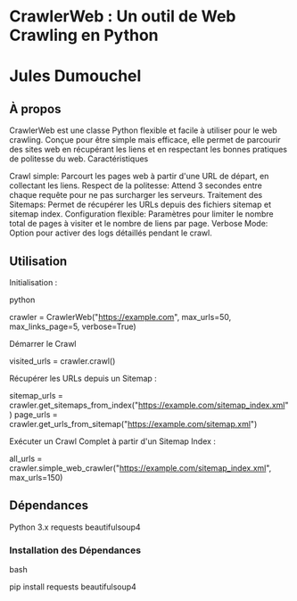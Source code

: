 # CrawlerWeb : Un outil de Web Crawling en Python

# Jules Dumouchel


## À propos

CrawlerWeb est une classe Python flexible et facile à utiliser pour le web crawling. Conçue pour être simple mais efficace, elle permet de parcourir des sites web en récupérant les liens et en respectant les bonnes pratiques de politesse du web.
Caractéristiques

Crawl simple: Parcourt les pages web à partir d'une URL de départ, en collectant les liens.
Respect de la politesse: Attend 3 secondes entre chaque requête pour ne pas surcharger les serveurs.
Traitement des Sitemaps: Permet de récupérer les URLs depuis des fichiers sitemap et sitemap index.
Configuration flexible: Paramètres pour limiter le nombre total de pages à visiter et le nombre de liens par page.
Verbose Mode: Option pour activer des logs détaillés pendant le crawl.

## Utilisation


Initialisation :

python

crawler = CrawlerWeb("https://example.com", max_urls=50, max_links_page=5, verbose=True)

Démarrer le Crawl

visited_urls = crawler.crawl()

Récupérer les URLs depuis un Sitemap :


sitemap_urls = crawler.get_sitemaps_from_index("https://example.com/sitemap_index.xml")
page_urls = crawler.get_urls_from_sitemap("https://example.com/sitemap.xml")

Exécuter un Crawl Complet à partir d'un Sitemap Index :


all_urls = crawler.simple_web_crawler("https://example.com/sitemap_index.xml", max_urls=150)

## Dépendances

Python 3.x
requests
beautifulsoup4

### Installation des Dépendances

bash

pip install requests beautifulsoup4
